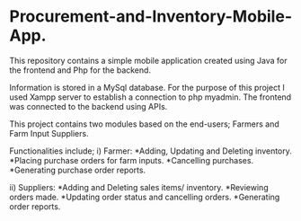# Procurement-and-Inventory-Mobile-App.
This repository contains a simple mobile application created using Java for the frontend and Php for the backend.

Information is stored in a MySql database. For the purpose of this project I used Xampp server to establish a connection to php myadmin.
The frontend was connected to the backend using APIs.

This project contains two modules based on the end-users; Farmers and Farm Input Suppliers.

Functionalities include;
 i) Farmer: *Adding, Updating and Deleting inventory.
            *Placing purchase orders for farm inputs.
            *Cancelling purchases.
            *Generating purchase order reports.

ii) Suppliers: *Adding and Deleting sales items/ inventory.
               *Reviewing orders made.
               *Updating order status and cancelling orders.
               *Generating order reports.
